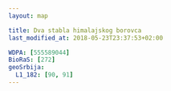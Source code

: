 ```yaml
---
layout: map

title: Dva stabla himalajskog borovca
last_modified_at: 2018-05-23T23:37:53+02:00

WDPA: [555589044]
BioRaS: [272]
geoSrbija:
  L1_182: [90, 91]
---
```

